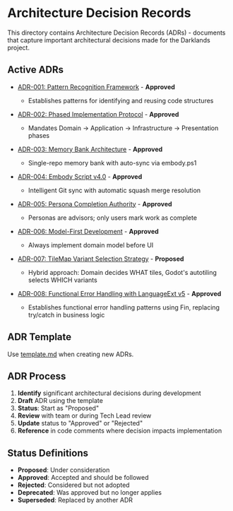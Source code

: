 # Architecture Decision Records

This directory contains Architecture Decision Records (ADRs) - documents that capture important architectural decisions made for the Darklands project.

## Active ADRs

- [ADR-001: Pattern Recognition Framework](ADR-001-pattern-recognition-framework.md) - **Approved**
  - Establishes patterns for identifying and reusing code structures
  
- [ADR-002: Phased Implementation Protocol](ADR-002-phased-implementation-protocol.md) - **Approved**
  - Mandates Domain → Application → Infrastructure → Presentation phases
  
- [ADR-003: Memory Bank Architecture](ADR-003-memory-bank-architecture.md) - **Approved**
  - Single-repo memory bank with auto-sync via embody.ps1
  
- [ADR-004: Embody Script v4.0](ADR-004-embody-script-v4.md) - **Approved**
  - Intelligent Git sync with automatic squash merge resolution
  
- [ADR-005: Persona Completion Authority](ADR-005-persona-completion-authority.md) - **Approved**
  - Personas are advisors; only users mark work as complete
  
- [ADR-006: Model-First Development](ADR-006-model-first-development.md) - **Approved**
  - Always implement domain model before UI
  
- [ADR-007: TileMap Variant Selection Strategy](ADR-007-tilemap-variant-selection-strategy.md) - **Proposed**
  - Hybrid approach: Domain decides WHAT tiles, Godot's autotiling selects WHICH variants
  
- [ADR-008: Functional Error Handling with LanguageExt v5](ADR-008-functional-error-handling.md) - **Approved**
  - Establishes functional error handling patterns using Fin<T>, replacing try/catch in business logic

## ADR Template

Use [template.md](template.md) when creating new ADRs.

## ADR Process

1. **Identify** significant architectural decisions during development
2. **Draft** ADR using the template
3. **Status**: Start as "Proposed"
4. **Review** with team or during Tech Lead review
5. **Update** status to "Approved" or "Rejected"
6. **Reference** in code comments where decision impacts implementation

## Status Definitions

- **Proposed**: Under consideration
- **Approved**: Accepted and should be followed
- **Rejected**: Considered but not adopted
- **Deprecated**: Was approved but no longer applies
- **Superseded**: Replaced by another ADR